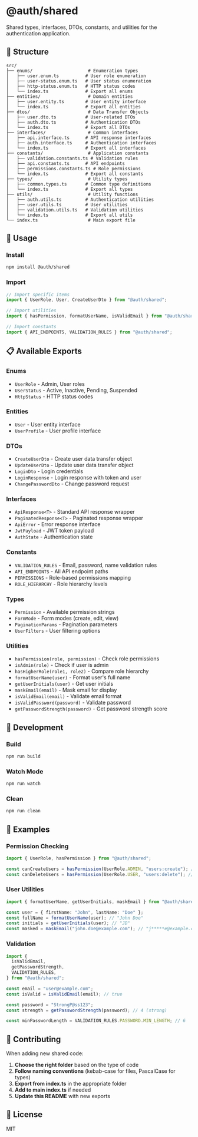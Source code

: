 # @auth/shared

Shared types, interfaces, DTOs, constants, and utilities for the authentication application.

## 📁 Structure

```
src/
├── enums/                     # Enumeration types
│   ├── user.enum.ts          # User role enumeration
│   ├── user-status.enum.ts   # User status enumeration
│   ├── http-status.enum.ts   # HTTP status codes
│   └── index.ts              # Export all enums
├── entities/                  # Domain entities
│   ├── user.entity.ts        # User entity interface
│   └── index.ts              # Export all entities
├── dtos/                      # Data Transfer Objects
│   ├── user.dto.ts           # User-related DTOs
│   ├── auth.dto.ts           # Authentication DTOs
│   └── index.ts              # Export all DTOs
├── interfaces/                # Common interfaces
│   ├── api.interface.ts      # API response interfaces
│   ├── auth.interface.ts     # Authentication interfaces
│   └── index.ts              # Export all interfaces
├── constants/                 # Application constants
│   ├── validation.constants.ts # Validation rules
│   ├── api.constants.ts      # API endpoints
│   ├── permissions.constants.ts # Role permissions
│   └── index.ts              # Export all constants
├── types/                     # Utility types
│   ├── common.types.ts       # Common type definitions
│   └── index.ts              # Export all types
├── utils/                     # Utility functions
│   ├── auth.utils.ts         # Authentication utilities
│   ├── user.utils.ts         # User utilities
│   ├── validation.utils.ts   # Validation utilities
│   └── index.ts              # Export all utils
└── index.ts                   # Main export file
```

## 🚀 Usage

### Install

```bash
npm install @auth/shared
```

### Import

```typescript
// Import specific items
import { UserRole, User, CreateUserDto } from "@auth/shared";

// Import utilities
import { hasPermission, formatUserName, isValidEmail } from "@auth/shared";

// Import constants
import { API_ENDPOINTS, VALIDATION_RULES } from "@auth/shared";
```

## 📋 Available Exports

### Enums

- `UserRole` - Admin, User roles
- `UserStatus` - Active, Inactive, Pending, Suspended
- `HttpStatus` - HTTP status codes

### Entities

- `User` - User entity interface
- `UserProfile` - User profile interface

### DTOs

- `CreateUserDto` - Create user data transfer object
- `UpdateUserDto` - Update user data transfer object
- `LoginDto` - Login credentials
- `LoginResponse` - Login response with token and user
- `ChangePasswordDto` - Change password request

### Interfaces

- `ApiResponse<T>` - Standard API response wrapper
- `PaginatedResponse<T>` - Paginated response wrapper
- `ApiError` - Error response interface
- `JwtPayload` - JWT token payload
- `AuthState` - Authentication state

### Constants

- `VALIDATION_RULES` - Email, password, name validation rules
- `API_ENDPOINTS` - All API endpoint paths
- `PERMISSIONS` - Role-based permissions mapping
- `ROLE_HIERARCHY` - Role hierarchy levels

### Types

- `Permission` - Available permission strings
- `FormMode` - Form modes (create, edit, view)
- `PaginationParams` - Pagination parameters
- `UserFilters` - User filtering options

### Utilities

- `hasPermission(role, permission)` - Check role permissions
- `isAdmin(role)` - Check if user is admin
- `hasHigherRole(role1, role2)` - Compare role hierarchy
- `formatUserName(user)` - Format user's full name
- `getUserInitials(user)` - Get user initials
- `maskEmail(email)` - Mask email for display
- `isValidEmail(email)` - Validate email format
- `isValidPassword(password)` - Validate password
- `getPasswordStrength(password)` - Get password strength score

## 🔧 Development

### Build

```bash
npm run build
```

### Watch Mode

```bash
npm run watch
```

### Clean

```bash
npm run clean
```

## 📝 Examples

### Permission Checking

```typescript
import { UserRole, hasPermission } from "@auth/shared";

const canCreateUsers = hasPermission(UserRole.ADMIN, "users:create"); // true
const canDeleteUsers = hasPermission(UserRole.USER, "users:delete"); // false
```

### User Utilities

```typescript
import { formatUserName, getUserInitials, maskEmail } from "@auth/shared";

const user = { firstName: "John", lastName: "Doe" };
const fullName = formatUserName(user); // "John Doe"
const initials = getUserInitials(user); // "JD"
const masked = maskEmail("john.doe@example.com"); // "j*****e@example.com"
```

### Validation

```typescript
import {
  isValidEmail,
  getPasswordStrength,
  VALIDATION_RULES,
} from "@auth/shared";

const email = "user@example.com";
const isValid = isValidEmail(email); // true

const password = "StrongP@ss123";
const strength = getPasswordStrength(password); // 4 (strong)

const minPasswordLength = VALIDATION_RULES.PASSWORD.MIN_LENGTH; // 6
```

## 🤝 Contributing

When adding new shared code:

1. **Choose the right folder** based on the type of code
2. **Follow naming conventions** (kebab-case for files, PascalCase for types)
3. **Export from index.ts** in the appropriate folder
4. **Add to main index.ts** if needed
5. **Update this README** with new exports

## 📄 License

MIT
